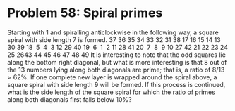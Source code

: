 # Problem 58: Spiral primes

Starting with 1 and spiralling anticlockwise in the following way, a
square spiral with side length 7 is formed. 37 36 35 34 33 32 31 38 17
16 15 14 13 30 39 18  5  4  3 12 29 40 19  6  1  2 11 28 41 20  7  8  9
10 27 42 21 22 23 24 25 2643 44 45 46 47 48 49 It is interesting to note
that the odd squares lie along the bottom right diagonal, but what is
more interesting is that 8 out of the 13 numbers lying along both
diagonals are prime; that is, a ratio of 8/13 ≈ 62%. If one complete new
layer is wrapped around the spiral above, a square spiral with side
length 9 will be formed. If this process is continued, what is the side
length of the square spiral for which the ratio of primes along both
diagonals first falls below 10%?
